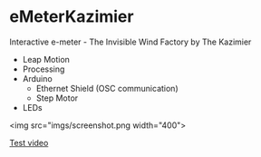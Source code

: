 # eMeterKazimier
Interactive e-meter - The Invisible Wind Factory by The Kazimier


* Leap Motion
* Processing
* Arduino
  * Ethernet Shield (OSC communication)
  * Step Motor
* LEDs

<img src="imgs/screenshot.png width="400"> 


[Test video](https://www.instagram.com/p/BE9hc-cJQ31/)

